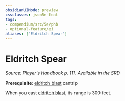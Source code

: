 ```yaml
---
obsidianUIMode: preview
cssclasses: json5e-feat
tags:
- compendium/src/5e/phb
- optional-feature/ei
aliases: ["Eldritch Spear"]
---
```

# Eldritch Spear
*Source: Player's Handbook p. 111. Available in the <span title='Systems Reference Document (5.1)'>SRD</span>*  

**Prerequisite**: [eldritch blast](2-Mechanics/CLI/spells/eldritch-blast.md) cantrip

When you cast [eldritch blast](2-Mechanics/CLI/spells/eldritch-blast.md), its range is 300 feet.